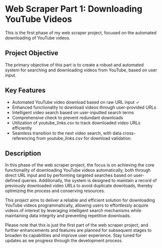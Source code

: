 # Web Scraper Part 1: Downloading YouTube Videos

This is the first phase of my web scraper project, focused on the automated downloading of YouTube videos.

## Project Objective
The primary objective of this part is to create a robust and automated system for searching and downloading videos from YouTube, based on user input.

## Key Features
- Automated YouTube video download based on raw URL input ✓
- Enhanced functionality to download videos through user-provided URLs
- Intelligent video search based on user-inputted search terms
- Comprehensive check to prevent redundant downloads
- Utilization of youtube_links.csv to track downloaded video URLs efficiently
- Seamless transition to the next video search, with data cross-referencing from youtube_links.csv for download validation.

## Description
In this phase of the web scraper project, the focus is on achieving the core functionality of downloading YouTube videos automatically, both through direct URL input and by performing targeted searches based on user-defined queries. Additionally, the system is designed to maintain a record of previously downloaded video URLs to avoid duplicate downloads, thereby optimizing the process and conserving resources.

This project aims to deliver a reliable and efficient solution for downloading YouTube videos programmatically, allowing users to effortlessly acquire videos of interest by leveraging intelligent search mechanisms while maintaining data integrity and preventing repetitive downloads.

Please note that this is just the first part of the web scraper project, and further enhancements and features are planned for subsequent stages to broaden its capabilities and improve user experience. Stay tuned for updates as we progress through the development process.

